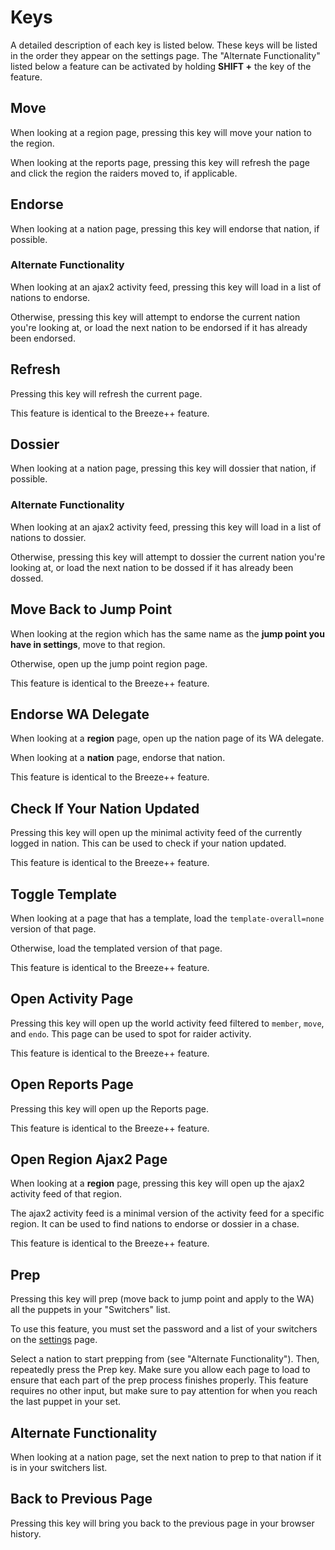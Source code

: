 # Keys
A detailed description of each key is listed below. These keys will be listed in the order they appear on the
settings page. The "Alternate Functionality" listed below a feature can be activated by holding **SHIFT +**
the key of the feature.
## Move
When looking at a region page, pressing this key will move your nation to the region.

When looking at the reports page,
pressing this key will refresh the page and click the region the raiders moved to, if applicable.
## Endorse
When looking at a nation page, pressing this key will endorse that nation, if possible.
### Alternate Functionality
When looking at an ajax2 activity feed, pressing this key will load in a list of nations to endorse.

Otherwise, pressing this key will attempt to endorse the current nation you're looking at, or load the next nation
to be endorsed if it has already been endorsed.
## Refresh
Pressing this key will refresh the current page.

This feature is identical to the Breeze++ feature.
## Dossier
When looking at a nation page, pressing this key will dossier that nation, if possible.
### Alternate Functionality
When looking at an ajax2 activity feed, pressing this key will load in a list of nations to dossier.

Otherwise, pressing this key will attempt to dossier the current nation you're looking at, or load the next nation
to be dossed if it has already been dossed.
## Move Back to Jump Point
When looking at the region which has the same name as the **jump point you have in settings**, move to that region.

Otherwise, open up the jump point region page.

This feature is identical to the Breeze++ feature.
## Endorse WA Delegate
When looking at a **region** page, open up the nation page of its WA delegate.

When looking at a **nation** page, endorse that nation.

This feature is identical to the Breeze++ feature.
## Check If Your Nation Updated
Pressing this key will open up the minimal activity feed of the currently logged in nation. This can be used
to check if your nation updated.

This feature is identical to the Breeze++ feature.
## Toggle Template
When looking at a page that has a template, load the `template-overall=none` version of that page.

Otherwise, load the templated version of that page.

This feature is identical to the Breeze++ feature.
## Open Activity Page
Pressing this key will open up the world activity feed filtered to `member`, `move`, and `endo`. This page
can be used to spot for raider activity.

This feature is identical to the Breeze++ feature.
## Open Reports Page
Pressing this key will open up the Reports page.

This feature is identical to the Breeze++ feature.
## Open Region Ajax2 Page
When looking at a **region** page, pressing this key will open up the ajax2 activity feed of that region.

The ajax2 activity feed is a minimal version of the activity feed for a specific region. It can be used to find
nations to endorse or dossier in a chase.

This feature is identical to the Breeze++ feature.
## Prep
Pressing this key will prep (move back to jump point and apply to the WA) all the puppets in your "Switchers" list.

To use this feature, you must set the password and a list of your switchers on the
[settings](https://www.nationstates.net/page=blank/gauntlet=settings) page.

Select a nation to start prepping from (see "Alternate Functionality"). Then, repeatedly press the Prep key.
Make sure you allow each page to load to ensure that each part of the prep process finishes properly. This feature
requires no other input, but make sure to pay attention for when you reach the last puppet in your set.
## Alternate Functionality
When looking at a nation page, set the next nation to prep to that nation if it is in your switchers list.
## Back to Previous Page
Pressing this key will bring you back to the previous page in your browser history.